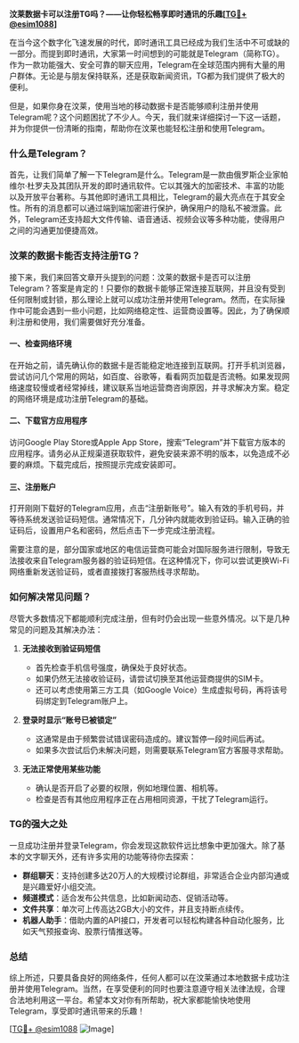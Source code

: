 **汶莱数据卡可以注册TG吗？——让你轻松畅享即时通讯的乐趣[[TG💪+ @esim1088](https://t.me/s/esim1088)]**

在当今这个数字化飞速发展的时代，即时通讯工具已经成为我们生活中不可或缺的一部分。而提到即时通讯，大家第一时间想到的可能就是Telegram（简称TG）。作为一款功能强大、安全可靠的聊天应用，Telegram在全球范围内拥有大量的用户群体。无论是与朋友保持联系，还是获取新闻资讯，TG都为我们提供了极大的便利。

但是，如果你身在汶莱，使用当地的移动数据卡是否能够顺利注册并使用Telegram呢？这个问题困扰了不少人。今天，我们就来详细探讨一下这一话题，并为你提供一份清晰的指南，帮助你在汶莱也能轻松注册和使用Telegram。

### 什么是Telegram？

首先，让我们简单了解一下Telegram是什么。Telegram是一款由俄罗斯企业家帕维尔·杜罗夫及其团队开发的即时通讯软件。它以其强大的加密技术、丰富的功能以及开放平台著称。与其他即时通讯工具相比，Telegram的最大亮点在于其安全性。所有的消息都可以通过端到端加密进行保护，确保用户的隐私不被泄露。此外，Telegram还支持超大文件传输、语音通话、视频会议等多种功能，使得用户之间的沟通更加便捷高效。

### 汶莱的数据卡能否支持注册TG？

接下来，我们来回答文章开头提到的问题：汶莱的数据卡是否可以注册Telegram？答案是肯定的！只要你的数据卡能够正常连接互联网，并且没有受到任何限制或封锁，那么理论上就可以成功注册并使用Telegram。然而，在实际操作中可能会遇到一些小问题，比如网络稳定性、运营商设置等。因此，为了确保顺利注册和使用，我们需要做好充分准备。

#### 一、检查网络环境

在开始之前，请先确认你的数据卡是否能稳定地连接到互联网。打开手机浏览器，尝试访问几个常用的网站，如百度、谷歌等，看看网页加载是否流畅。如果发现网络速度较慢或者经常掉线，建议联系当地运营商咨询原因，并寻求解决方案。稳定的网络环境是成功注册Telegram的基础。

#### 二、下载官方应用程序

访问Google Play Store或Apple App Store，搜索“Telegram”并下载官方版本的应用程序。请务必从正规渠道获取软件，避免安装来源不明的版本，以免造成不必要的麻烦。下载完成后，按照提示完成安装即可。

#### 三、注册账户

打开刚刚下载好的Telegram应用，点击“注册新账号”。输入有效的手机号码，并等待系统发送验证码短信。通常情况下，几分钟内就能收到验证码。输入正确的验证码后，设置用户名和密码，然后点击下一步完成注册流程。

需要注意的是，部分国家或地区的电信运营商可能会对国际服务进行限制，导致无法接收来自Telegram服务器的验证码短信。在这种情况下，你可以尝试更换Wi-Fi网络重新发送验证码，或者直接拨打客服热线寻求帮助。

### 如何解决常见问题？

尽管大多数情况下都能顺利完成注册，但有时仍会出现一些意外情况。以下是几种常见的问题及其解决办法：

1. **无法接收到验证码短信**
   - 首先检查手机信号强度，确保处于良好状态。
   - 如果仍然无法接收验证码，请尝试切换至其他运营商提供的SIM卡。
   - 还可以考虑使用第三方工具（如Google Voice）生成虚拟号码，再将该号码绑定到Telegram账户上。

2. **登录时显示“账号已被锁定”**
   - 这通常是由于频繁尝试错误密码造成的。建议暂停一段时间后再试。
   - 如果多次尝试后仍未解决问题，则需要联系Telegram官方客服寻求帮助。

3. **无法正常使用某些功能**
   - 确认是否开启了必要的权限，例如地理位置、相机等。
   - 检查是否有其他应用程序正在占用相同资源，干扰了Telegram运行。

### TG的强大之处

一旦成功注册并登录Telegram，你会发现这款软件远比想象中更加强大。除了基本的文字聊天外，还有许多实用的功能等待你去探索：

- **群组聊天**：支持创建多达20万人的大规模讨论群组，非常适合企业内部沟通或是兴趣爱好小组交流。
- **频道模式**：适合发布公共信息，比如新闻动态、促销活动等。
- **文件共享**：单次可上传高达2GB大小的文件，并且支持断点续传。
- **机器人助手**：借助内置的API接口，开发者可以轻松构建各种自动化服务，比如天气预报查询、股票行情推送等。

### 总结

综上所述，只要具备良好的网络条件，任何人都可以在汶莱通过本地数据卡成功注册并使用Telegram。当然，在享受便利的同时也要注意遵守相关法律法规，合理合法地利用这一平台。希望本文对你有所帮助，祝大家都能愉快地使用Telegram，享受即时通讯带来的乐趣！

[[TG💪+ @esim1088](https://t.me/s/esim1088) ![Image](https://i.postimg.cc/4NQfJmqS/Snipaste-2025-05-13-00-14-12.png)]